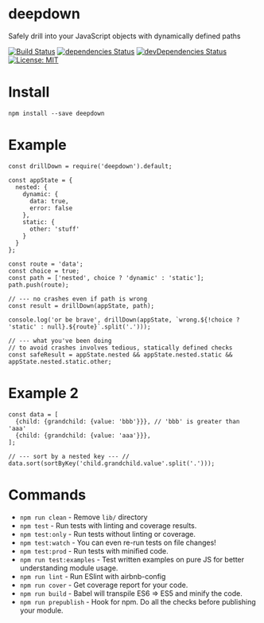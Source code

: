 # deepdown
Safely drill into your JavaScript objects with dynamically defined paths

[![Build Status](https://travis-ci.org/cyrfer/deepdown.svg?branch=master)](https://travis-ci.org/cyrfer/deepdown) [![dependencies Status](https://david-dm.org/cyrfer/deepdown/status.svg)](https://david-dm.org/cyrfer/deepdown) [![devDependencies Status](https://david-dm.org/cyrfer/deepdown/dev-status.svg)](https://david-dm.org/cyrfer/deepdown?type=dev) [![License: MIT](https://img.shields.io/badge/License-MIT-blue.svg)](https://opensource.org/licenses/MIT)

# Install
`npm install --save deepdown`

# Example

```
const drillDown = require('deepdown').default;

const appState = {
  nested: {
    dynamic: {
      data: true,
      error: false
    },
    static: {
      other: 'stuff'
    }
  }
};

const route = 'data';
const choice = true;
const path = ['nested', choice ? 'dynamic' : 'static'];
path.push(route);

// --- no crashes even if path is wrong
const result = drillDown(appState, path);

console.log('or be brave', drillDown(appState, `wrong.${!choice ? 'static' : null}.${route}`.split('.')));

// --- what you've been doing
// to avoid crashes involves tedious, statically defined checks
const safeResult = appState.nested && appState.nested.static && appState.nested.static.other;
```

# Example 2

```
const data = [
  {child: {grandchild: {value: 'bbb'}}}, // 'bbb' is greater than 'aaa'
  {child: {grandchild: {value: 'aaa'}}},
];

// --- sort by a nested key --- //
data.sort(sortByKey('child.grandchild.value'.split('.')));
```

# Commands
- `npm run clean` - Remove `lib/` directory
- `npm test` - Run tests with linting and coverage results.
- `npm test:only` - Run tests without linting or coverage.
- `npm test:watch` - You can even re-run tests on file changes!
- `npm test:prod` - Run tests with minified code.
- `npm run test:examples` - Test written examples on pure JS for better understanding module usage.
- `npm run lint` - Run ESlint with airbnb-config
- `npm run cover` - Get coverage report for your code.
- `npm run build` - Babel will transpile ES6 => ES5 and minify the code.
- `npm run prepublish` - Hook for npm. Do all the checks before publishing your module.
